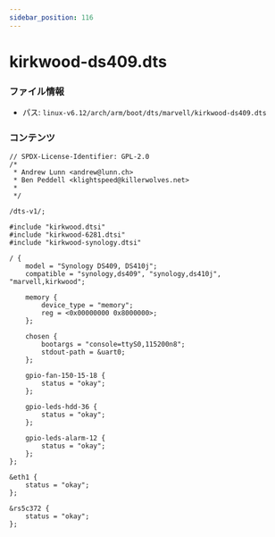 ```yaml
---
sidebar_position: 116
---
```

# kirkwood-ds409.dts

### ファイル情報

- パス: `linux-v6.12/arch/arm/boot/dts/marvell/kirkwood-ds409.dts`

### コンテンツ

```dts
// SPDX-License-Identifier: GPL-2.0
/*
 * Andrew Lunn <andrew@lunn.ch>
 * Ben Peddell <klightspeed@killerwolves.net>
 *
 */

/dts-v1/;

#include "kirkwood.dtsi"
#include "kirkwood-6281.dtsi"
#include "kirkwood-synology.dtsi"

/ {
	model = "Synology DS409, DS410j";
	compatible = "synology,ds409", "synology,ds410j", "marvell,kirkwood";

	memory {
		device_type = "memory";
		reg = <0x00000000 0x8000000>;
	};

	chosen {
		bootargs = "console=ttyS0,115200n8";
		stdout-path = &uart0;
	};

	gpio-fan-150-15-18 {
		status = "okay";
	};

	gpio-leds-hdd-36 {
		status = "okay";
	};

	gpio-leds-alarm-12 {
		status = "okay";
	};
};

&eth1 {
	status = "okay";
};

&rs5c372 {
	status = "okay";
};

```
